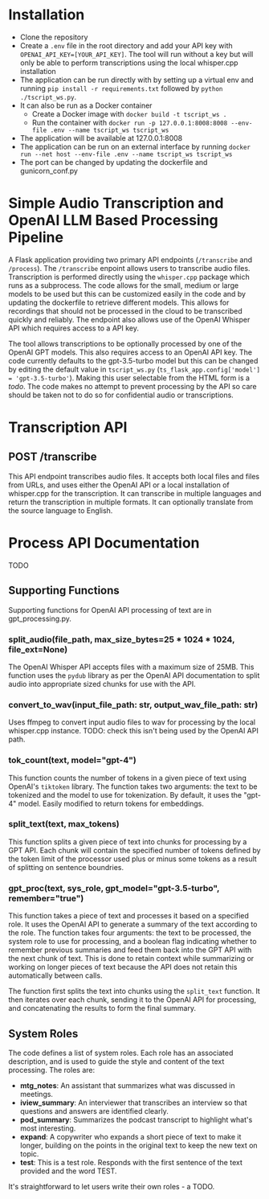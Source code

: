 # Installation

* Clone the repository
* Create a `.env` file in the root directory and add your API key with `OPENAI_API_KEY=[YOUR_API_KEY]`. The tool will run without a key but will only be able to perform transcriptions using the local whisper.cpp installation
* The application can be run directly with by setting up a virtual env and running ```pip install -r requirements.txt``` followed by ```python ./tscript_ws.py```.
* It can also be run as a Docker container  
  * Create a Docker image with ```docker build -t tscript_ws .```
  * Run the container with ```docker run -p 127.0.0.1:8008:8008 --env-file .env --name tscript_ws tscript_ws```
* The application will be available at 127.0.0.1:8008
* The application can be run on an external interface by running ```docker run --net host --env-file .env --name tscript_ws tscript_ws```
* The port can be changed by updating the dockerfile and gunicorn_conf.py

# Simple Audio Transcription and OpenAI LLM Based Processing Pipeline

A Flask application providing two primary API endpoints (`/transcribe` and `/process`). The `/transcribe` enpoint allows users to transcribe audio files. Transcription is performed directly using the `whisper.cpp` package which runs as a subprocess. The code allows for the small, medium or large models to be used but this can be customized easily in the code and by updating the dockerfile to retrieve different models. This allows for recordings that should not be processed in the cloud to be transcribed quickly and reliably. The endpoint also allows use of the OpenAI Whisper API which requires access to a API key.

The tool allows transcriptions to be optionally processed by one of the OpenAI GPT models. This also requires access to an OpenAI API key. The code currently defaults to the gpt-3.5-turbo model but this can be changed by editing the default value in `tscript_ws.py` (```ts_flask_app.config['model'] = 'gpt-3.5-turbo'```). Making this user selectable from the HTML form is a *todo*. The code makes no attempt to prevent processing by the API so care should be taken not to do so for confidential audio or transcriptions. 

# Transcription API

## POST /transcribe

This API endpoint transcribes audio files. It accepts both local files and files from URLs, and uses either the OpenAI API or a local installation of whisper.cpp for the transcription. It can transcribe in multiple languages and return the transcription in multiple formats. It can optionally translate from the source language to English.

# Process API Documentation

TODO

## Supporting Functions

Supporting functions for OpenAI API processing of text are in gpt_processing.py.

### split_audio(file_path, max_size_bytes=25 * 1024 * 1024, file_ext=None)
The OpenAI Whisper API accepts files with a maximum size of 25MB. This function uses the `pydub` library as per the OpenAI API documentation to split audio into appropriate sized chunks for use with the API. 

### convert_to_wav(input_file_path: str, output_wav_file_path: str)
Uses ffmpeg to convert input audio files to wav for processing by the local whisper.cpp instance. TODO: check this isn't being used by the OpenAI API path.

### tok_count(text, model="gpt-4")

This function counts the number of tokens in a given piece of text using OpenAI's `tiktoken` library. The function takes two arguments: the text to be tokenized and the model to use for tokenization. By default, it uses the "gpt-4" model. Easily modified to return tokens for embeddings.

### split_text(text, max_tokens)

This function splits a given piece of text into chunks for processing by a GPT API. Each chunk will contain the specified number of tokens defined by the token limit of the processor used plus or minus some tokens as a result of splitting on sentence boundries. 

### gpt_proc(text, sys_role, gpt_model="gpt-3.5-turbo", remember="true")

This function takes a piece of text and processes it based on a specified role. It uses the OpenAI API to generate a summary of the text according to the role. The function takes four arguments: the text to be processed, the system role to use for processing, and a boolean flag indicating whether to remember previous summaries and feed them back into the GPT API with the next chunk of text. This is done to retain context while summarizing or working on longer pieces of text because the API does not retain this automatically between calls.

The function first splits the text into chunks using the `split_text` function. It then iterates over each chunk, sending it to the OpenAI API for processing, and concatenating the results to form the final summary.

## System Roles

The code defines a list of system roles. Each role has an associated description, and is used to guide the style and content of the text processing. The roles are:

- **mtg_notes**: An assistant that summarizes what was discussed in meetings.
- **iview_summary**: An interviewer that transcribes an interview so that questions and answers are identified clearly.
- **pod_summary**: Summarizes the podcast transcript to highlight what's most interesting.
- **expand**: A copywriter who expands a short piece of text to make it longer, building on the points in the original text to keep the new text on topic.
- **test**: This is a test role. Responds with the first sentence of the text provided and the word TEST.

It's straightforward to let users write their own roles - a TODO. 

